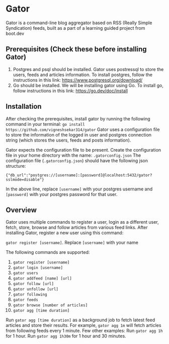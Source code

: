 # Gator

Gator is a command-line blog aggregator based on RSS (Really Simple Syndication) feeds, built as a part of a learning guided project from boot.dev

## Prerequisites (Check these before installing Gator)

1. Postgres and psql should be installed. Gator uses postressql to store the users, feeds and articles information. To install postgres, follow the instructions in this link: https://www.postgresql.org/download/
2. Go should be installed. We will be installing gator using Go. To install go, follow instructions in this link: https://go.dev/doc/install 

## Installation

After checking the prerequisites, install gator by running the following command in your terminal: `go install https://github.com/vigneshsekar314/gator`
Gator uses a configuration file to store the information of the logged in user and postgres connection string (which stores the users, feeds and posts information).

Gator expects the configuration file to be present. Create the configuration file in your home directory with the name: `.gatorconfig.json`
The configuration file (`.gatorconfig.json`) should have the following json structure:

```{"db_url":"postgres://[username]:[password]@localhost:5432/gator?sslmode=disable"}```

In the above line, replace `[username]` with your postgres username and `[password]` with your postgres password for that user.

## Overview

Gator uses multiple commands to register a user, login as a different user, fetch, store, browse and follow articles from various feed links.
After installing Gator, register a new user using this command:

`gator register [username]`. Replace `[username]` with your name

The following commands are supported:

1. `gator register [username]`
2. `gator login [username]`
3. `gator users`
4. `gator addfeed [name] [url]`
5. `gator follow [url]`
6. `gator unfollow [url]`
7. `gator following`
8. `gator feeds`
9. `gator browse [number of articles]`
9. `gator agg [time duration]`


Run `gator agg [time duration]` as a background job to fetch latest feed articles and store their results. For example, `gator agg 1m` will fetch articles from following feeds every 1 minute.
Few other examples: Run `gator agg 1h` for 1 hour. Run `gator agg 1h30m` for 1 hour and 30 minutes.

